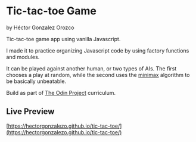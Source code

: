 # Tic-tac-toe Game

by Héctor Gonzalez Orozco

Tic-tac-toe game app using vanilla Javascript.

I made it to practice organizing Javascript code by using factory functions and modules.

It can be played against another human, or two types of AIs. The first chooses a play at random, while the second uses the [minimax](https://www.freecodecamp.org/news/how-to-make-your-tic-tac-toe-game-unbeatable-by-using-the-minimax-algorithm-9d690bad4b37/) algorithm to be basically unbeatable.

Build as part of [The Odin Project](https://www.theodinproject.com/) curriculum.

## Live Preview
[https://hectorgonzalezo.github.io/tic-tac-toe/](https://hectorgonzalezo.github.io/tic-tac-toe/)
